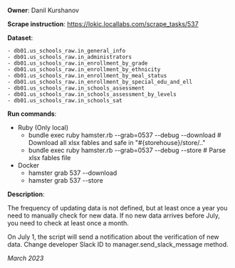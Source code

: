 **Owner**: Danil Kurshanov
 
**Scrape instruction**: https://lokic.locallabs.com/scrape_tasks/537

**Dataset**:

    - db01.us_schools_raw.in_general_info
    - db01.us_schools_raw.in_administrators
    - db01.us_schools_raw.in_enrollment_by_grade
    - db01.us_schools_raw.in_enrollment_by_ethnicity
    - db01.us_schools_raw.in_enrollment_by_meal_status
    - db01.us_schools_raw.in_enrollment_by_special_edu_and_ell
    - db01.us_schools_raw.in_schools_assessment
    - db01.us_schools_raw.in_schools_assessment_by_levels
    - db01.us_schools_raw.in_schools_sat

**Run commands**:

- Ruby (Only local)
    - bundle exec ruby hamster.rb --grab=0537 --debug --download # Download all xlsx fables and safe in "#{storehouse}/store/.."
    - bundle exec ruby hamster.rb --grab=0537 --debug --store    # Parse xlsx fables file
- Docker
    - hamster grab 537 --download
    - hamster grab 537 --store

**Description**:

The frequency of updating data is not defined, but at least once a year you need to manually check for new data. 
If no new data arrives before July, you need to check at least once a month.

On July 1, the script will send a notification about the verification of new data. Change developer Slack ID to 
manager.send_slack_message method.

_March 2023_
